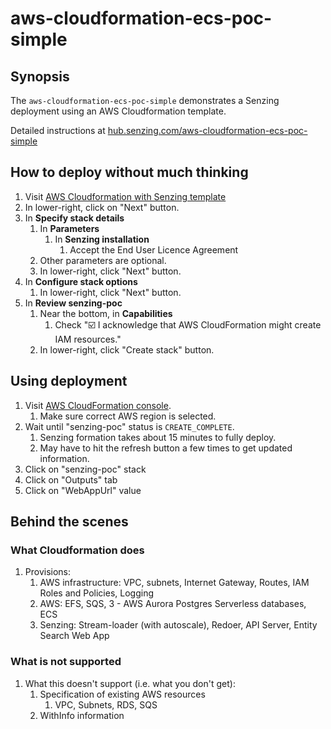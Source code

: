 # aws-cloudformation-ecs-poc-simple

## Synopsis

The `aws-cloudformation-ecs-poc-simple` demonstrates a Senzing deployment using an AWS Cloudformation template.

Detailed instructions at
[hub.senzing.com/aws-cloudformation-ecs-poc-simple](http://senzing.github.io/aws-cloudformation-ecs-poc-simple)

## How to deploy without much thinking

1. Visit [AWS Cloudformation with Senzing template](https://console.aws.amazon.com/cloudformation/home#/stacks/new?stackName=senzing-poc&templateURL=https://s3.amazonaws.com/public-read-access/aws-cloudformation-ecs-poc-simple/cloudformation.yaml)
1. In lower-right, click on "Next" button.
1. In **Specify stack details**
    1. In **Parameters**
        1. In **Senzing installation**
            1. Accept the End User Licence Agreement
    1. Other parameters are optional.
    1. In lower-right, click "Next" button.
1. In **Configure stack options**
    1. In lower-right, click "Next" button.
1. In **Review senzing-poc**
    1. Near the bottom, in **Capabilities**
        1. Check ":ballot_box_with_check: I acknowledge that AWS CloudFormation might create IAM resources."
    1. In lower-right, click "Create stack" button.

## Using deployment

1. Visit [AWS CloudFormation console](https://console.aws.amazon.com/cloudformation/home).
    1. Make sure correct AWS region is selected.
1. Wait until "senzing-poc" status is `CREATE_COMPLETE`.
    1. Senzing formation takes about 15 minutes to fully deploy.
    1. May have to hit the refresh button a few times to get updated information.
1. Click on "senzing-poc" stack
1. Click on "Outputs" tab
1. Click on "WebAppUrl" value

## Behind the scenes

### What Cloudformation does

1. Provisions:
    1. AWS infrastructure: VPC, subnets, Internet Gateway, Routes, IAM Roles and Policies, Logging
    1. AWS: EFS, SQS, 3 - AWS Aurora Postgres Serverless databases, ECS
    1. Senzing: Stream-loader (with autoscale), Redoer, API Server, Entity Search Web App

### What is not supported

1. What this doesn't support (i.e. what you don't get):
    1. Specification of existing AWS resources
        1. VPC, Subnets, RDS, SQS
    1. WithInfo information
